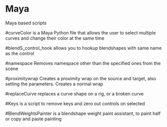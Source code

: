 # Maya
Maya based scripts

#curveColor is a Maya Python file that allows the user to select multiple curves and change their color at the same time

#blendS_control_hook allows you to hookup blendshapes with same name as the control

#namespace Removes namespace other than the specified ones from the scene

#proximitywrap Creates a proximity wrap on the source and target, also setting the parameters. Creates a normal wrap

#replaceCurve replaces a curve shape on a rig, or a broken curve

#Keys is a script to remove keys and zero out controls on selected

#BlendWeightsPainter is a blendshape weight paint assistant, to paint half or copy and paste painting
